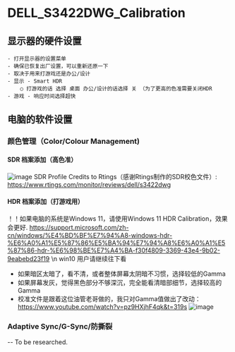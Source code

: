 # DELL_S3422DWG_Calibration
## 显示器的硬件设置
	- 打开显示器的设置菜单
	- 确保已恢复出厂设置，可以重新还原一下
	- 取决于用来打游戏还是办公/设计
	- 显示 - Smart HDR
		○ 打游戏的话 选择 桌面 办公/设计的话选择 关 （为了更高的色准需要关闭HDR
	- 游戏 - 响应时间选择超快
	

## 电脑的软件设置
### 颜色管理（Color/Colour Management)
#### SDR 档案添加（高色准） 
![image](https://github.com/user-attachments/assets/98a09f9b-8075-4b8a-aab5-e703772843be)
SDR Profile Credits to Rtings（感谢Rtings制作的SDR校色文件）: https://www.rtings.com/monitor/reviews/dell/s3422dwg

#### HDR 档案添加（打游戏用）
！！如果电脑的系统是Windows 11，请使用Windows 11 HDR Calibration，效果会更好. https://support.microsoft.com/zh-cn/windows/%E4%BD%BF%E7%94%A8-windows-hdr-%E6%A0%A1%E5%87%86%E5%BA%94%E7%94%A8%E6%A0%A1%E5%87%86-hdr-%E6%98%BE%E7%A4%BA-f30f4809-3369-43e4-9b02-9eabebd23f19
\n win10 用户请继续往下看
- 如果暗区太暗了，看不清，或者整体屏幕太阴暗不习惯，选择较低的Gamma
- 如果屏幕发灰，觉得黑色部分不够深沉，完全能看清暗部细节，选择较高的Gamma
- 校准文件是跟着这位油管老哥做的，我只对Gamma值做出了改动：https://www.youtube.com/watch?v=pz9HXjhF4qk&t=319s
![image](https://github.com/user-attachments/assets/edec1b6d-f6ee-467c-bab7-480c54679f60)

### Adaptive Sync/G-Sync/防撕裂
-- To be researched.



